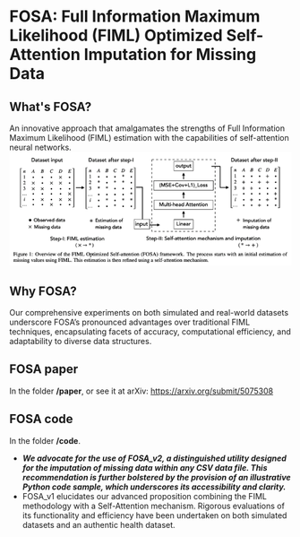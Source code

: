 # FOSA: Full Information Maximum Likelihood (FIML) Optimized Self-Attention Imputation for Missing Data

## What's FOSA?
An innovative approach that amalgamates the strengths of Full Information Maximum Likelihood (FIML) estimation with the capabilities of self-attention neural networks. 
![FOSA Framework](Fig/FOSA_framework.png)

## Why FOSA?
Our comprehensive experiments on both simulated and real-world datasets underscore FOSA’s pronounced advantages over traditional FIML techniques, encapsulating facets of accuracy, computational efficiency, and adaptability to diverse data structures.

## FOSA paper
In the folder **/paper**, or see it at arXiv: [https://arxiv.org/submit/5075308
](https://arxiv.org/abs/2308.12388)
## FOSA code
In the folder **/code**.   
- ***We advocate for the use of FOSA_v2, a distinguished utility designed for the imputation of missing data within any CSV data file. This recommendation is further bolstered by the provision of an illustrative Python code sample, which underscores its accessibility and clarity.***
- FOSA_v1 elucidates our advanced proposition combining the FIML methodology with a Self-Attention mechanism. Rigorous evaluations of its functionality and efficiency have been undertaken on both simulated datasets and an authentic health dataset.
